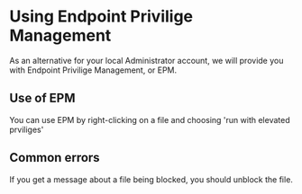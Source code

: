 # Using Endpoint Privilige Management

As an alternative for your local Administrator account, we will provide you with Endpoint Privilige Management, or EPM. 

## Use of EPM
You can use EPM by right-clicking on a file and choosing 'run with elevated prviliges'

## Common errors
If you get a message about a file being blocked, you should unblock the file. 
